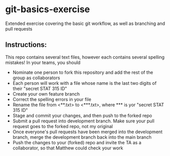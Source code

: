 # git-basics-exercise
Extended exercise covering the basic git workflow, as well as branching and pull requests  
## Instructions:  
This repo contains several text files, however each contains several spelling mistakes! 
In your teams, you should
* Nominate one person to fork this repository and add the rest of the group as collaborators
* Each person will work with a file whose name is the last two digits of their "secret STAT 315 ID"
* Create your own feature branch 
* Correct the spelling errors in your file
* Rename the file from \<\*\*.txt> to \<\*\*\*.txt>, where *** is yor "secret STAT 315 ID"
* Stage and commit your changes, and then push to the forked repo
* Submit a pull request into development branch. Make sure your pull request goes to the forked repo, not my original
* Once everyone's pull requests have been merged into the development branch, merge the development branch back into the main branch
* Push the changes to your (forked) repo and invite the TA as a collaborator, so that Matthew could check your work
